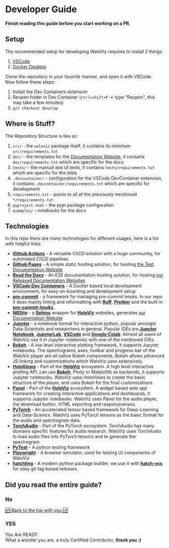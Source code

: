 # Developer Guide

**Finish reading this guide before you start working on a PR.**

## Setup

The recommended setup for developing WaloViz requires to install 2 things:

1. [VSCode](https://code.visualstudio.com/)
2. [Docker Desktop](https://www.docker.com/products/docker-desktop/)

Clone the repository in your favorite manner, and open it with VSCode.  
Now follow these steps:

1. Install the Dev Containers extension
2. Reopen folder in Dev Container (`ctrl+shift+P` -> type "Reopen", this may take a few minutes)
3. `git checkout develop`

## Where is Stuff?

The Repository Structure is like so:

1. `src/` - the `waloviz` package itself, it contains its minimum `src/requirements.txt`
2. `doc/` - the templates for the [Documentation Website](https://waloviz.com), it contains `doc/requirements.txt` which are specific for the docs
3. `tests/` - the manual and UI tests, it contains `tests/requirements.txt` which are specific for the tests
4. `.devcontainer/` - configuration for the VSCode DevContainer extension, it contains `.devcontainer/requirements.txt` which are specific for development
5. `requirements.txt` - points to all of the previously mentioned `*/requirements.txt`
6. `pyproject.toml` - the pypi package configuration
7. `examples/` - notebooks for the docs

## Technologies

In this repo there are many technologies for different usages, here is a list with helpful links:

- [**Github Actions**](https://docs.github.com/en/actions) - A versatile CI\CD solution with a huge community, for automated CI\CD pipelines
- [**Github Pages**](https://pages.github.com/) - A simple static hosting solution, for hosting [the Test Documentation Website](https://alonkellner.com/waloviz/)
- [**Read the Docs**](https://docs.readthedocs.io/en/stable/) - An E2E documentation hosting solution, for hosting [our Released Documentation Websites](https://waloviz.com/)
- [**VSCode Dev Containers**](https://code.visualstudio.com/docs/devcontainers/containers) - A Docker based local development environment, for easy on-boarding and development setup
- [**pre-commit**](https://pre-commit.com/) - a framework for managing pre-commit hooks. In our repo it does mainly linting and reformatting with [**Ruff**](https://docs.astral.sh/ruff/), [**Prettier**](https://prettier.io/docs/en/) and the built-in [**pre-commit-hooks**](https://github.com/pre-commit/pre-commit-hooks).
- [**NBSite**](https://nbsite.holoviz.org/) - a [**Sphinx**](https://www.sphinx-doc.org/en/master/) wrapper for [**HoloViz**](https://holoviz.org/) websites, generates [our Documentation Website](https://waloviz.com/)
- [**Jupyter**](https://jupyter.org/) - a notebook format for interactive python, popular amongst Data-Scientists and researchers in general. Popular IDEs are [**Jupyter Notebook**](https://jupyter.org/), [**JupyterLab**](https://jupyterlab.readthedocs.io/en/latest/), [**VSCode**](https://code.visualstudio.com/) and [**Google Colab**](https://colab.research.google.com/). Almost all users of WaloViz use it in Jupyter notebooks with one of the mentioned IDEs.
- [**Bokeh**](https://bokeh.org/) - A low level interactive plotting framework, it supports Jupyter notebooks. The spectrograms, axes, toolbar and progress bar of the WaloViz player are all native Bokeh components. Bokeh allows advanced JS linking and customizations which WaloViz uses extensively.
- [**HoloViews**](https://holoviews.org/) - Part of the [**HoloViz**](https://holoviz.org/) ecosystem. A high level interactive plotting API, can use [**Bokeh**](https://bokeh.org/), Plotly or Matplotlib as backends, it supports Jupyter notebooks. WaloViz uses HoloViews to create the basic structure of the player, and uses Bokeh for the final customizations.
- [**Panel**](https://github.com/holoviz/panel) - Part of the [**HoloViz**](https://holoviz.org/) ecosystem. A widget based web app framework for creating interactive applications and dashboards, it supports Jupyter notebooks. WaloViz uses Panel for the audio player, the download button, HTML exporting and responsiveness.
- [**PyTorch**](https://pytorch.org/) - An accelerated tensor based framework for Deep-Learning and Data-Science. WaloViz uses PyTorch tensors as the basic format for the audio and spectrogram data.
- [**TorchAudio**](https://pytorch.org/audio/stable/index.html) - Part of the PyTorch ecosystem. TorchAudio has many domains specific features for audio research. WaloViz uses TorchAudio to load audio files into PyTorch tensors and to generate the spectrogram.
- [**PyTest**](https://docs.pytest.org/en/8.2.x/) - A python testing framework
- [**Playwright**](https://playwright.dev/) - A browser simulator, used for testing UI components of WaloViz
- [**hatchling**](https://hatch.pypa.io/latest/) - A modern python package builder, we use it with [**hatch-vcs**](https://github.com/ofek/hatch-vcs) for easy git tag based releases.

## Did you read the entire guide?

### No

[:up: Back to the top with you :up:](#developer-guide)

### YES

You Are READY.  
What a wonder you are, a truly Certified Contributor, **thank you :)**
